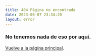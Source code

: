 ```yaml
---
title: 404 Página no encontrada
date: 2023-06-07 23:34:20
layout: error
---
```


### No tenemos nada de eso por aquí.

[Vuelve a la página principal](./).
